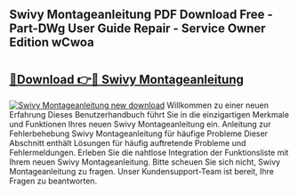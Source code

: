 ## Swivy Montageanleitung PDF Download Free - Part-DWg User Guide Repair - Service Owner Edition wCwoa

# <h2><a href="http://df7g383.blite.top/?on=Swivy+Montageanleitung">🔗Download 👉🔴 Swivy Montageanleitung</a></h2>

[![Swivy Montageanleitung new download](https://i.imgur.com/lujVjoI.png)](http://df7g383.blite.top/?on=Swivy+Montageanleitung)
Willkommen zu einer neuen Erfahrung Dieses Benutzerhandbuch führt Sie in die einzigartigen Merkmale und Funktionen Ihres neuen Swivy Montageanleitung ein. Anleitung zur Fehlerbehebung Swivy Montageanleitung für häufige Probleme Dieser Abschnitt enthält Lösungen für häufig auftretende Probleme und Fehlermeldungen. Erleben Sie die nahtlose Integration der Funktionsliste mit Ihrem neuen Swivy Montageanleitung. Bitte scheuen Sie sich nicht, Swivy Montageanleitung zu fragen. Unser Kundensupport-Team ist bereit, Ihre Fragen zu beantworten.
